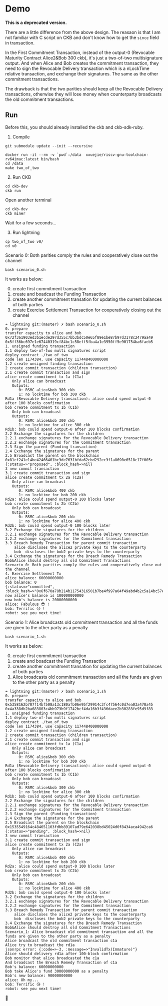 # Demo

**This is a deprecated version.**

There are a little difference from the above design. The reasaon is that I am not familiar with C script on CKB and don't know how to get the `since` field in transaction.

In the First Commitment Transaction, instead of the output-0 (Revocable Maturity Contract Alice2&Bob 300 ckb), it's just a two-of-two multisignature output. And when Alice and Bob creates the commitment transaction, they need to sign the Revocable Delivery transaction which is a nLockTime relative transaction, and exchange their signatures. The same as the other commitment transactions.

The drawback is that the two parities should keep all the Revocable Delivery transactions, otherwise they will lose money when counterparty broadcasts the old commitment transactions.

## Run

Before this, you should already installed the ckb and ckb-sdk-ruby.

1. Compile

```
git submodule update --init --recursive
```

```
docker run -it --rm -v `pwd`:/data  xxuejie/riscv-gnu-toolchain-rv64imac:latest bin/bash
cd /data
make two_of_two
```

2. Run CKB

```
cd ckb-dev
ckb run
```
Open another terminal

```
cd ckb-dev
ckb miner
```
Wait for a few seconds...

3. Run lightning

```
cp two_of_two v0/
cd v0
```

Scenario 0: Both parities comply the rules and cooperatively close out the channel

```
bash scenario_0.sh
```
It works as below:

0) create first commitment transaction
1) create and boadcast the Funding Transaction
2) create another commitment transation for updating the current balances of both parties
3) create Exercise Settlement Transaction for cooperatively closing out the channel

```
➜ lightning git:(master) ✗ bash scenario_0.sh
0. prepare
transfer capacity to alice and bob
0x72f361903ed3b1ecde297d355c7bb3bdc50e65f89e1be87b97d3178c2479aa49
0x5ff36bc697e1e67440319cf84bc1c58eff5fba4a1e3950ff5e901754ba6faeb5
1. unsigned funding transaction
1.1 deploy two-of-two multi signatures script
deploy contract ./two_of_two
code len 1174384, use capacity 117448400000000
1.2 create unsigned finding transaction
2 create commit transaction (children transaction)
2.1 create commit transaction and sign
alice create commitment tx 1a (C1a)
   Only alice can broadcast
   Outputs:
      0: RSMC alice&bob 300 ckb
      1: no locktime for bob 300 ckb
Rd1a (Revocable Delivery transaction): alice could spend output-0 after 100 blocks confirmation
bob create commitment tx 1b (C1b)
   Only bob can broadcast
   Outputs:
      0: RSMC alice&bob 300 ckb
      1: no locktime for alice 300 ckb
Rd1b: bob could spend output-0 after 100 blocks confirmation
2.2 Exchange the signatures for the children
2.2.1 exchange signatures for the Revocable Delivery transaction
2.2.2 exchange signatures for the Commitment transaction
2.3 Sign the parent (Funding transaction)
2.4 Exchange the signatures for the parent
2.5 Broadcast the parent on the blockchain
0x81cf241e14be42466401bc3de7631bfda62cbd292ec3f1a8690e6518c17f005c
{:status=>"proposed", :block_hash=>nil}
3 new commit transaction
3.1 create commit transaction and sign
alice create commitment tx 2a (C2a)
   Only alice can broadcast
   Outputs:
      0: RSMC alice&bob 400 ckb
      1: no locktime for bob 200 ckb
Rd2a: alice could spend output-0 100 blocks later
bob create commitment tx 2b (C2b)
   Only bob can broadcast
   Outputs:
      0: RSMC alice&bob 200 ckb
      1: no locktime for alice 400 ckb
Rd2b: bob could spend output-0 100 blocks later
3.2 Exchange the signatures for the children
3.2.1 exchange signatures for the Revocable Delivery transaction
3.2.2 exchange signatures for the Commitment transaction
3.3 Breach Remedy Transaction for parent commit transaction
    alice discloses the alice2 private keys to the counterparty
    bob  discloses the bob2 private keys to the counterparty
3.4 Exchange the signatures for the Breach Remedy Transaction
Bob&Alice should destroy all old Commitment Transactions
Scenario_0: Both parities comply the rules and cooperatively close out the channel
4. Exercise Settlement Tx
alice balance: 60000000000
bob balance: 0
{:status=>"committed", :block_hash=>"0x6f670a78b214b11754316501b7be4f997a04f49abd4b2c5a14bc57e9d171bebb"}
now alice's balance is 100000000000
now bob's balance is 20000000000
alice: Fabulous 😎 !
bob: Terrific 😘 !
robot: see you next time!
```

Scenario 1: Alice broadcasts old commitment transaction and all the funds are given to the other party as a penalty

```
bash scenario_1.sh
```
It works as below:

0) create first commitment transaction
1) create and boadcast the Funding Transaction
2) create another commitment transation for updating the current balances of both parties
3) Alice broadcasts old commitment transaction and all the funds are given to the other party as a penalty

```
➜ lightning git:(master) ✗ bash scenario_1.sh
0. prepare
transfer capacity to alice and bob
0x5358162b707f14bf508a13c180afb06e95f29914c3fc47564c0d7ea03a478a45
0x4a338db2ba683803c4bb973b9f1742bcf4da16b3f436daee2b30283fe95d9f83
1. unsigned funding transaction
1.1 deploy two-of-two multi signatures script
deploy contract ./two_of_two
code len 1174384, use capacity 117448400000000
1.2 create unsigned finding transaction
2 create commit transaction (children transaction)
2.1 create commit transaction and sign
alice create commitment tx 1a (C1a)
   Only alice can broadcast
   Outputs:
      0: RSMC alice&bob 300 ckb
      1: no locktime for bob 300 ckb
Rd1a (Revocable Delivery transaction): alice could spend output-0 after 100 blocks confirmation
bob create commitment tx 1b (C1b)
   Only bob can broadcast
   Outputs:
      0: RSMC alice&bob 300 ckb
      1: no locktime for alice 300 ckb
Rd1b: bob could spend output-0 after 100 blocks confirmation
2.2 Exchange the signatures for the children
2.2.1 exchange signatures for the Revocable Delivery transaction
2.2.2 exchange signatures for the Commitment transaction
2.3 Sign the parent (Funding transaction)
2.4 Exchange the signatures for the parent
2.5 Broadcast the parent on the blockchain
0x1535549164c484651103fdbb89107ad79e642038bd45024d0f8434aca4942ca6
{:status=>"pending", :block_hash=>nil}
3 new commit transaction
3.1 create commit transaction and sign
alice create commitment tx 2a (C2a)
   Only alice can broadcast
   Outputs:
      0: RSMC alice&bob 400 ckb
      1: no locktime for bob 200 ckb
Rd2a: alice could spend output-0 100 blocks later
bob create commitment tx 2b (C2b)
   Only bob can broadcast
   Outputs:
      0: RSMC alice&bob 200 ckb
      1: no locktime for alice 400 ckb
Rd2b: bob could spend output-0 100 blocks later
3.2 Exchange the signatures for the children
3.2.1 exchange signatures for the Revocable Delivery transaction
3.2.2 exchange signatures for the Commitment transaction
3.3 Breach Remedy Transaction for parent commit transaction
    alice discloses the alice2 private keys to the counterparty
    bob  discloses the bob2 private keys to the counterparty
3.4 Exchange the signatures for the Breach Remedy Transaction
Bob&Alice should destroy all old Commitment Transactions
Scenario_1: Alice broadcast old commitment transaction and all the funds are given to the other party as a penalty
Alice broadcast the old commitment transaction c1a
Alice try to broadcast the rd1a
jsonrpc error: {:code=>-3, :message=>"InvalidTx(Immature)"}
Alice should delivery rd1a after 100-block confirmation
Bob monitor that alice broadcasted the c1a
And broadcast the Breach Remedy Transaction of c1a
Bob's balance: 60000000000
Bob take Alice's fund 30000000000 as a penalty
Bob's new balance: 90000000000
alice: Oh my...
bob: Terrific 😘 !
robot: see you next time!
```
:beer:
